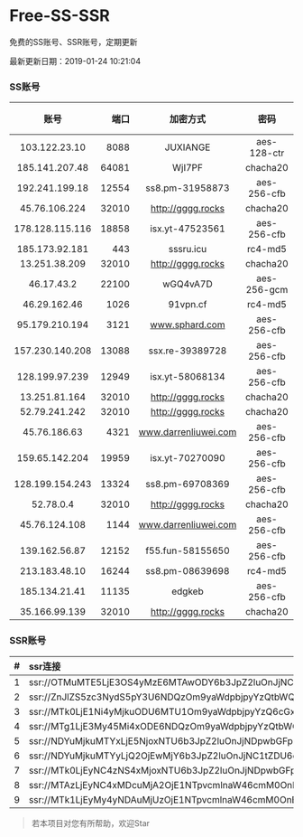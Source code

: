 # Free-SS-SSR

免费的SS账号、SSR账号，定期更新

最新更新日期：2019-01-24 10:21:04 

### SS账号

|账号|端口|加密方式|密码|更新时间|国家|
|:-----:|-----:|:----:|:----:|:----:|:----:|
|103.122.23.10|8088|JUXIANGE|aes-128-ctr|10:17:08|US|
|185.141.207.48|64081|WjI7PF|chacha20|10:17:12|GB|
|192.241.199.18|12554|ss8.pm-31958873|aes-256-cfb|10:17:04|US|
|45.76.106.224|32010|http://gggg.rocks|chacha20|10:17:11|JP|
|178.128.115.116|18858|isx.yt-47523561|aes-256-cfb|10:17:05|SG|
|185.173.92.181|443|sssru.icu|rc4-md5|10:17:16|RU|
|13.251.38.209|32010|http://gggg.rocks|chacha20|10:17:08|SG|
|46.17.43.2|22100|wGQ4vA7D|aes-256-gcm|10:17:14|RU|
|46.29.162.46|1026|91vpn.cf|rc4-md5|10:17:18|RU|
|95.179.210.194|3121|www.sphard.com|aes-256-cfb|10:17:11|FR|
|157.230.140.208|13088|ssx.re-39389728|aes-256-cfb|10:17:05|US|
|128.199.97.239|12949|isx.yt-58068134|aes-256-cfb|10:17:05|SG|
|13.251.81.164|32010|http://gggg.rocks|chacha20|10:17:21|SG|
|52.79.241.242|32010|http://gggg.rocks|chacha20|10:17:13|KR|
|45.76.186.63|4321|www.darrenliuwei.com|aes-256-cfb|10:17:13|SG|
|159.65.142.204|19959|isx.yt-70270090|aes-256-cfb|10:17:05|SG|
|128.199.154.243|13324|ss8.pm-69708369|aes-256-cfb|10:17:05|SG|
|52.78.0.4|32010|http://gggg.rocks|chacha20|10:17:12|KR|
|45.76.124.108|1144|www.darrenliuwei.com|aes-256-cfb|10:17:06|AU|
|139.162.56.87|12152|f55.fun-58155650|aes-256-cfb|10:17:05|SG|
|213.183.48.10|16244|ss8.pm-08639698|rc4-md5|10:17:08|RU|
|185.134.21.41|11135|edgkeb|aes-256-cfb|10:17:12|GB|
|35.166.99.139|32010|http://gggg.rocks|chacha20|10:12:20|US|


### SSR账号

|#|ssr连接|
|:-----|:-----|
|1|ssr://OTMuMTE5LjE3OS4yMzE6MTAwODY6b3JpZ2luOnJjNC1tZDUtNjpwbGFpbjpiV2xzZFhoby8_b2Jmc3BhcmFtPTVweTY1Wnk2NXJXTDZLLUVPbWgwZEhBNkx5OTBMbU51TDBWb1pHMVVlR1UmcHJvdG9wYXJhbT1NVERsaFlNeGRPYXpxT1dHakRwb2RIUndPaTh2ZEM1amJpOVNaVVZSV25oeiZyZW1hcmtzPVUxTlNWRTlQVEY5T2IyUmxPdWU5bC1tcHJPV3d2T1M2bWlBJmdyb3VwPVYxZFhMbE5UVWxOVVQwOU1Ma05QVFE|
|2|ssr://ZnJlZS5zc3NydS5pY3U6NDQzOm9yaWdpbjpyYzQtbWQ1Omh0dHBfc2ltcGxlOmMzTnpjblV1YVdOMS8_cmVtYXJrcz1VMU5TVkU5UFRGOU9iMlJsT3VTX2hPZTlsLWFXcnlBJmdyb3VwPVYxZFhMbE5UVWxOVVQwOU1Ma05QVFE|
|3|ssr://MTk0LjE1Ni4yMjkuODU6MTU1Om9yaWdpbjpyYzQ6cGxhaW46Ykc1amJnLz9yZW1hcmtzPVUxTlNWRTlQVEY5T2IyUmxPdVctdC1XYnZTQSZncm91cD1WMWRYTGxOVFVsTlVUMDlNTGtOUFRR|
|4|ssr://MTg1LjE3My45Mi4xODE6NDQzOm9yaWdpbjpyYzQtbWQ1OnBsYWluOmMzTnpjblV1YVdOMS8_cmVtYXJrcz1VMU5TVkU5UFRGOU9iMlJsT3VTX2hPZTlsLWFXcnlBJmdyb3VwPVYxZFhMbE5UVWxOVVQwOU1Ma05QVFE|
|5|ssr://NDYuMjkuMTYxLjE5NjoxNTU6b3JpZ2luOnJjNDpwbGFpbjpiRzVqYmcvP3JlbWFya3M9VTFOU1ZFOVBURjlPYjJSbE91U19oT2U5bC1hV3J5QSZncm91cD1WMWRYTGxOVFVsTlVUMDlNTGtOUFRR|
|6|ssr://NDYuMjkuMTYyLjQ2OjEwMjY6b3JpZ2luOnJjNC1tZDU6cGxhaW46T1RGMmNHNHVZMlkvP3JlbWFya3M9VTFOU1ZFOVBURjlPYjJSbE91U19oT2U5bC1hV3J5QSZncm91cD1WMWRYTGxOVFVsTlVUMDlNTGtOUFRR|
|7|ssr://MTk0LjEyNC4zNS4xMjoxNTU6b3JpZ2luOnJjNDpwbGFpbjpiRzVqYmcvP3JlbWFya3M9VTFOU1ZFOVBURjlPYjJSbE91ZVJudVdqcXlBJmdyb3VwPVYxZFhMbE5UVWxOVVQwOU1Ma05QVFE|
|8|ssr://MTAzLjEyNC4xMDcuMjA2OjE1NTpvcmlnaW46cmM0OnBsYWluOmJHNWpiZy8_cmVtYXJrcz1VMU5TVkU5UFRGOU9iMlJsT3VTNm11V2txdVdjc09XTXVpQSZncm91cD1WMWRYTGxOVFVsTlVUMDlNTGtOUFRR|
|9|ssr://MTk1LjEyMy4yNDAuMjUzOjE1NTpvcmlnaW46cmM0OnBsYWluOmJHNWpiZy8_cmVtYXJrcz1VMU5TVkU5UFRGOU9iMlJsT3VTNWpPV0ZpLVdGc0NBJmdyb3VwPVYxZFhMbE5UVWxOVVQwOU1Ma05QVFE|


> 若本项目对您有所帮助，欢迎Star